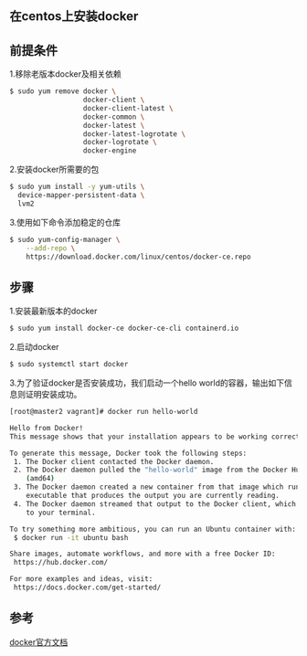 ## 在centos上安装docker

## 前提条件

1.移除老版本docker及相关依赖

```bash
$ sudo yum remove docker \
                  docker-client \
                  docker-client-latest \
                  docker-common \
                  docker-latest \
                  docker-latest-logrotate \
                  docker-logrotate \
                  docker-engine
```

2.安装docker所需要的包

```bash
$ sudo yum install -y yum-utils \
  device-mapper-persistent-data \
  lvm2
```

3.使用如下命令添加稳定的仓库

```bash
$ sudo yum-config-manager \
    --add-repo \
    https://download.docker.com/linux/centos/docker-ce.repo
```

## 步骤

1.安装最新版本的docker

```bash
$ sudo yum install docker-ce docker-ce-cli containerd.io
```

2.启动docker

```bash
$ sudo systemctl start docker
```

3.为了验证docker是否安装成功，我们启动一个hello world的容器，输出如下信息则证明安装成功。

```bash
[root@master2 vagrant]# docker run hello-world

Hello from Docker!
This message shows that your installation appears to be working correctly.

To generate this message, Docker took the following steps:
 1. The Docker client contacted the Docker daemon.
 2. The Docker daemon pulled the "hello-world" image from the Docker Hub.
    (amd64)
 3. The Docker daemon created a new container from that image which runs the
    executable that produces the output you are currently reading.
 4. The Docker daemon streamed that output to the Docker client, which sent it
    to your terminal.

To try something more ambitious, you can run an Ubuntu container with:
 $ docker run -it ubuntu bash

Share images, automate workflows, and more with a free Docker ID:
 https://hub.docker.com/

For more examples and ideas, visit:
 https://docs.docker.com/get-started/
```

## 参考

[docker官方文档](https://docs.docker.com/install/linux/docker-ce/centos/)